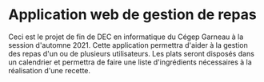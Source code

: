 # Application web de gestion de repas

Ceci est le projet de fin de DEC en informatique du Cégep Garneau à la session d'automne 2021. Cette application permettra d'aider à la gestion des repas d'un ou de plusieurs utilisateurs. Les plats seront disposés dans un calendrier et permettra de faire une liste d'ingrédients nécessaires à la réalisation d'une recette.